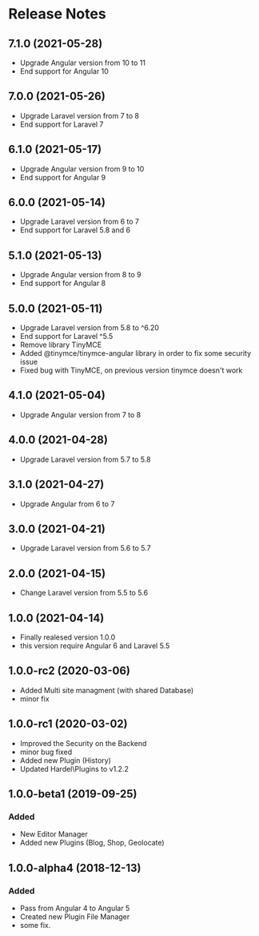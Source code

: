# Release Notes

## 7.1.0 (2021-05-28)

- Upgrade Angular version from 10 to 11
- End support for Angular 10

## 7.0.0 (2021-05-26)

- Upgrade Laravel version from 7 to 8
- End support for Laravel 7

## 6.1.0 (2021-05-17)

- Upgrade Angular version from 9 to 10
- End support for Angular 9

## 6.0.0 (2021-05-14)

- Upgrade Laravel version from 6 to 7
- End support for Laravel 5.8 and 6

## 5.1.0 (2021-05-13)

- Upgrade Angular version from 8 to 9
- End support for Angular 8

## 5.0.0 (2021-05-11)

- Upgrade Laravel version from 5.8 to ^6.20
- End support for Laravel ^5.5
- Remove library TinyMCE
- Added @tinymce/tinymce-angular library in order to fix some security issue
- Fixed bug with TinyMCE, on previous version tinymce doesn't work

## 4.1.0 (2021-05-04)

- Upgrade Angular version from 7 to 8

## 4.0.0 (2021-04-28)

- Upgrade Laravel version from 5.7 to 5.8

## 3.1.0 (2021-04-27)

- Upgrade Angular from 6 to 7

## 3.0.0 (2021-04-21)

- Upgrade Laravel version from 5.6 to 5.7

## 2.0.0 (2021-04-15)

- Change Laravel version from 5.5 to 5.6

## 1.0.0 (2021-04-14)

- Finally realesed version 1.0.0
- this version require Angular 6 and Laravel 5.5

## 1.0.0-rc2 (2020-03-06)

- Added Multi site managment (with shared Database)
- minor fix


## 1.0.0-rc1 (2020-03-02)

- Improved the Security on the Backend
- minor bug fixed
- Added new Plugin (History)
- Updated Hardel\Plugins to v1.2.2

## 1.0.0-beta1 (2019-09-25)

### Added

- New Editor Manager
- Added new Plugins (Blog, Shop, Geolocate)

## 1.0.0-alpha4 (2018-12-13)

### Added

- Pass from Angular 4 to Angular 5
- Created new Plugin File Manager
- some fix.
